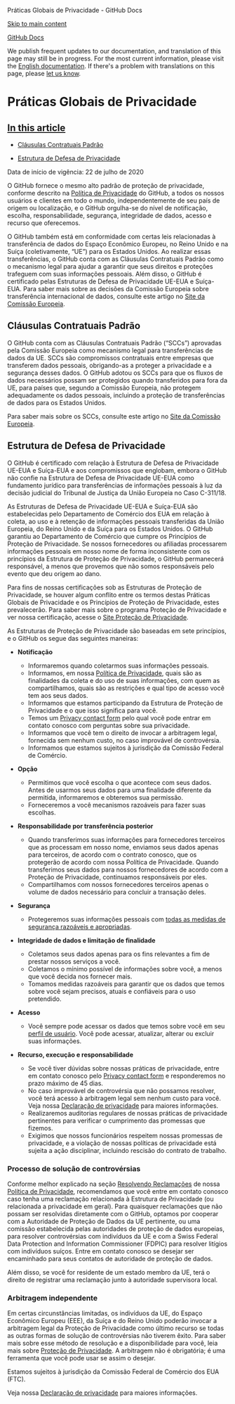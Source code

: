 Práticas Globais de Privacidade - GitHub Docs

[Skip to main content](#main-content)

[](/pt)[GitHub Docs](/pt)

We publish frequent updates to our documentation, and translation of this page may still be in progress. For the most current information, please visit the [English documentation](/en). If there's a problem with translations on this page, please [let us know](https://github.com/contact?form[subject]=translation%20issue%20on%20docs.github.com&form[comments]=).

Práticas Globais de Privacidade
==========

[In this article](/site-policy/privacy-policies/global-privacy-practices#in-this-article)
----------

* [Cláusulas Contratuais Padrão](#cláusulas-contratuais-padrão)

* [Estrutura de Defesa de Privacidade](#estrutura-de-defesa-de-privacidade)

Data de início de vigência: 22 de julho de 2020

O GitHub fornece o mesmo alto padrão de proteção de privacidade, conforme descrito na [Política de Privacidade](/pt/github/site-policy/github-privacy-statement#githubs-global-privacy-practices) do GitHub, a todos os nossos usuários e clientes em todo o mundo, independentemente de seu país de origem ou localização, e o GitHub orgulha-se do nível de notificação, escolha, responsabilidade, segurança, integridade de dados, acesso e recurso que oferecemos.

O GitHub também está em conformidade com certas leis relacionadas à transferência de dados do Espaço Econômico Europeu, no Reino Unido e na Suíça (coletivamente, “UE”) para os Estados Unidos. Ao realizar essas transferências, o GitHub conta com as Cláusulas Contratuais Padrão como o mecanismo legal para ajudar a garantir que seus direitos e proteções trafeguem com suas informações pessoais. Além disso, o GitHub é certificado pelas Estruturas de Defesa de Privacidade UE-EUA e Suíça-EUA. Para saber mais sobre as decisões da Comissão Europeia sobre transferência internacional de dados, consulte este artigo no [Site da Comissão Europeia](https://ec.europa.eu/info/law/law-topic/data-protection/international-dimension-data-protection_en).

[](#cláusulas-contratuais-padrão)[]()Cláusulas Contratuais Padrão
----------

O GitHub conta com as Cláusulas Contratuais Padrão (“SCCs”) aprovadas pela Comissão Europeia como mecanismo legal para transferências de dados da UE. SCCs são compromissos contratuais entre empresas que transferem dados pessoais, obrigando-as a proteger a privacidade e a segurança desses dados. O GitHub adotou os SCCs para que os fluxos de dados necessários possam ser protegidos quando transferidos para fora da UE, para países que, segundo a Comissão Europeia, não protegem adequadamente os dados pessoais, incluindo a proteção de transferências de dados para os Estados Unidos.

Para saber mais sobre os SCCs, consulte este artigo no [Site da Comissão Europeia](https://ec.europa.eu/info/law/law-topic/data-protection/international-dimension-data-protection/standard-contractual-clauses-scc_en).

[](#estrutura-de-defesa-de-privacidade)[]()Estrutura de Defesa de Privacidade
----------

O GitHub é certificado com relação à Estrutura de Defesa de Privacidade UE-EUA e Suíça-EUA e aos compromissos que englobam, embora o GitHub não confie na Estrutura de Defesa de Privacidade UE-EUA como fundamento jurídico para transferências de informações pessoais à luz da decisão judicial do Tribunal de Justiça da União Europeia no Caso C-311/18.

As Estruturas de Defesa de Privacidade UE-EUA e Suíça-EUA são estabelecidas pelo Departamento de Comércio dos EUA em relação à coleta, ao uso e à retenção de informações pessoais transferidas da União Europeia, do Reino Unido e da Suíça para os Estados Unidos. O GitHub garantiu ao Departamento de Comércio que cumpre os Princípios de Proteção de Privacidade. Se nossos fornecedores ou afiliadas processarem informações pessoais em nosso nome de forma inconsistente com os princípios da Estrutura de Proteção de Privacidade, o GitHub permanecerá responsável, a menos que provemos que não somos responsáveis pelo evento que deu origem ao dano.

Para fins de nossas certificações sob as Estruturas de Proteção de Privacidade, se houver algum conflito entre os termos destas Práticas Globais de Privacidade e os Princípios de Proteção de Privacidade, estes prevalecerão. Para saber mais sobre o programa Proteção de Privacidade e ver nossa certificação, acesse o [Site Proteção de Privacidade](https://www.privacyshield.gov/).

As Estruturas de Proteção de Privacidade são baseadas em sete princípios, e o GitHub os segue das seguintes maneiras:

* **Notificação**
  * Informaremos quando coletarmos suas informações pessoais.
  * Informamos, em nossa [Política de Privacidade](/pt/articles/github-privacy-statement), quais são as finalidades da coleta e do uso de suas informações, com quem as compartilhamos, quais são as restrições e qual tipo de acesso você tem aos seus dados.
  * Informamos que estamos participando da Estrutura de Proteção de Privacidade e o que isso significa para você.
  * Temos um [Privacy contact form](https://github.com/contact/privacy) pelo qual você pode entrar em contato conosco com perguntas sobre sua privacidade.
  * Informamos que você tem o direito de invocar a arbitragem legal, fornecida sem nenhum custo, no caso improvável de controvérsia.
  * Informamos que estamos sujeitos à jurisdição da Comissão Federal de Comércio.

* **Opção**
  * Permitimos que você escolha o que acontece com seus dados. Antes de usarmos seus dados para uma finalidade diferente da permitida, informaremos e obteremos sua permissão.
  * Forneceremos a você mecanismos razoáveis para fazer suas escolhas.

* **Responsabilidade por transferência posterior**
  * Quando transferimos suas informações para fornecedores terceiros que as processam em nosso nome, enviamos seus dados apenas para terceiros, de acordo com o contrato conosco, que os protegerão de acordo com nossa Política de Privacidade. Quando transferimos seus dados para nossos fornecedores de acordo com a Proteção de Privacidade, continuamos responsáveis por eles.
  * Compartilhamos com nossos fornecedores terceiros apenas o volume de dados necessário para concluir a transação deles.

* **Segurança**
  * Protegeremos suas informações pessoais com [todas as medidas de segurança razoáveis e apropriadas](https://github.com/security).

* **Integridade de dados e limitação de finalidade**
  * Coletamos seus dados apenas para os fins relevantes a fim de prestar nossos serviços a você.
  * Coletamos o mínimo possível de informações sobre você, a menos que você decida nos fornecer mais.
  * Tomamos medidas razoáveis para garantir que os dados que temos sobre você sejam precisos, atuais e confiáveis para o uso pretendido.

* **Acesso**
  * Você sempre pode acessar os dados que temos sobre você em seu [perfil de usuário](https://github.com/settings/profile). Você pode acessar, atualizar, alterar ou excluir suas informações.

* **Recurso, execução e responsabilidade**
  * Se você tiver dúvidas sobre nossas práticas de privacidade, entre em contato conosco pelo [Privacy contact form](https://github.com/contact/privacy) e responderemos no prazo máximo de 45 dias.
  * No caso improvável de controvérsia que não possamos resolver, você terá acesso à arbitragem legal sem nenhum custo para você. Veja nossa [Declaração de privacidade](/pt/articles/github-privacy-statement) para maiores informações.
  * Realizaremos auditorias regulares de nossas práticas de privacidade pertinentes para verificar o cumprimento das promessas que fizemos.
  * Exigimos que nossos funcionários respeitem nossas promessas de privacidade, e a violação de nossas políticas de privacidade está sujeita a ação disciplinar, incluindo rescisão do contrato de trabalho.

### [](#processo-de-solução-de-controvérsias)[]()Processo de solução de controvérsias ###

Conforme melhor explicado na seção [Resolvendo Reclamações](/pt/github/site-policy/github-privacy-statement#resolving-complaints) de nossa [Política de Privacidade](/pt/github/site-policy/github-privacy-statement), recomendamos que você entre em contato conosco caso tenha uma reclamação relacionada à Estrutura de Privacidade (ou relacionada a privacidade em geral). Para quaisquer reclamações que não possam ser resolvidas diretamente com o GitHub, optamos por cooperar com a Autoridade de Proteção de Dados da UE pertinente, ou uma comissão estabelecida pelas autoridades de proteção de dados europeias, para resolver controvérsias com indivíduos da UE e com a Swiss Federal Data Protection and Information Commissioner (FDPIC) para resolver litígios com indivíduos suíços. Entre em contato conosco se desejar ser encaminhado para seus contatos de autoridade de proteção de dados.

Além disso, se você for residente de um estado membro da UE, terá o direito de registrar uma reclamação junto à autoridade supervisora local.

### [](#arbitragem-independente)[]()Arbitragem independente ###

Em certas circunstâncias limitadas, os indivíduos da UE, do Espaço Econômico Europeu (EEE), da Suíça e do Reino Unido poderão invocar a arbitragem legal da Proteção de Privacidade como último recurso se todas as outras formas de solução de controvérsias não tiverem êxito. Para saber mais sobre esse método de resolução e a disponibilidade para você, leia mais sobre [Proteção de Privacidade](https://www.privacyshield.gov/article?id=ANNEX-I-introduction). A arbitragem não é obrigatória; é uma ferramenta que você pode usar se assim o desejar.

Estamos sujeitos à jurisdição da Comissão Federal de Comércio dos EUA (FTC).

Veja nossa [Declaração de privacidade](/pt/articles/github-privacy-statement) para maiores informações.
